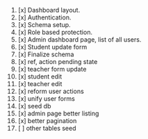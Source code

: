 1.  [x] Dashboard layout.
2.  [x] Authentication.
3.  [x] Schema setup.
4.  [x] Role based protection.
5.  [x] Admin dashboard page, list of all users.
6.  [x] Student update form
7.  [x] Finalize schema
8.  [x] ref, action pending state
9.  [x] teacher form update
10. [x] student edit
11. [x] teacher edit
12. [x] reform user actions
13. [x] unify user forms
14. [x] seed db
15. [x] admin page better listing
16. [x] better pagination
17. [ ] other tables seed
